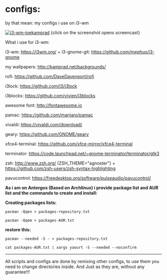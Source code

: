 # configs: 
by that mean: my configs i use on i3-wm

[![i3-wm-joekamprad](http://kamprad.net/wp-content/uploads/2017/09/i3wm-24-9-2017.png)](https://youtu.be/QA7eLgKS8js)
{click on the screenshot opens screencast}

What i use for i3-wm:

i3-wm: https://i3wm.org/ + i3-gnome-git: https://github.com/mephux/i3-gnome

my wallpapers: http://kamprad.net/backgrounds/

rofi: https://github.com/DaveDavenport/rofi

i3lock: https://github.com/i3/i3lock

i3blocks: https://github.com/vivien/i3blocks

awesome font: http://fontawesome.io

pamac: https://github.com/manjaro/pamac

vivaldi: https://vivaldi.com/download/

geary: https://github.com/GNOME/geary

xfce4-terminal: https://github.com/xfce-mirror/xfce4-terminal

terminator: https://code.launchpad.net/~gnome-terminator/terminator/gtk3

zsh: http://www.zsh.org/  (ZSH_THEME="agnoster") + https://github.com/zsh-users/zsh-syntax-highlighting

pavucontrol: https://freedesktop.org/software/pulseaudio/pavucontrol/ 


**As i am on Antergos (Based on Archlinux) i provide package list and AUR list and the commands to create and install:**

**Creating packages lists:**

`pacman -Qqen > packages-repository.txt`

`pacman -Qqem > packages-AUR.txt`

**restore this:**

`pacman --needed -S - < packages-repository.txt`

`cat packages-AUR.txt | xargs yaourt -S --needed --noconfirm`

---
All scripts and configs are done by remixing other configs, to use them you need to change directories inside.
And Just as they are, without any guarantee!!!
